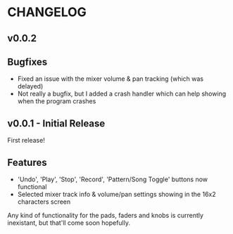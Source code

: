 # CHANGELOG

## v0.0.2

## Bugfixes

* Fixed an issue with the mixer volume & pan tracking (which was delayed)
* Not really a bugfix, but I added a crash handler which can help showing when the program crashes


## v0.0.1 - Initial Release
First release!

## Features

* 'Undo', 'Play', 'Stop', 'Record', 'Pattern/Song Toggle' buttons now functional
* Selected mixer track info & volume/pan settings showing in the 16x2 characters screen

Any kind of functionality for the pads, faders and knobs is currently inexistant, but that'll come soon hopefully.
